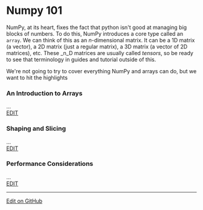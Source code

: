 # Numpy 101

NumPy, at its heart, fixes the fact that python isn't good at managing big blocks of numbers.
To do this, NumPy introduces a core type called an `array`.
We can think of this as an _n_-dimensional matrix.
It can be a 1D matrix (a vector), a 2D matrix (just a regular matrix), a 3D matrix (a vector of 2D matrices), etc.
These _n_D matrices are usually called _tensors_, so be ready to see that terminology in guides and tutorial outside of this.

We're not going to try to cover everything NumPy and arrays can do, but we want to hit the highlights

### An Introduction to Arrays

...</br>
[EDIT](https://github.com/McCoyGroup/References/edit/gh-pages/McCoy%20Group%20Code%20Academy/NumPy/NumPy101.md)

### Shaping and Slicing

...</br>
[EDIT](https://github.com/McCoyGroup/References/edit/gh-pages/McCoy%20Group%20Code%20Academy/NumPy/NumPy101.md)

### Performance Considerations

...</br>
[EDIT](https://github.com/McCoyGroup/References/edit/gh-pages/McCoy%20Group%20Code%20Academy/NumPy/NumPy101.md)

---
[Edit on GitHub](https://github.com/McCoyGroup/References/edit/gh-pages/McCoy%20Group%20Code%20Academy/NumPy/NumPy101.md)